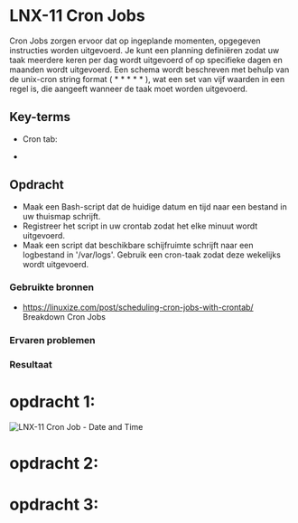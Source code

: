 # LNX-11 Cron Jobs
Cron Jobs zorgen ervoor dat op ingeplande momenten, opgegeven instructies worden 
uitgevoerd. Je kunt een planning definiëren zodat uw taak meerdere keren per dag wordt uitgevoerd of op specifieke dagen en maanden wordt uitgevoerd. Een schema wordt beschreven met behulp van de unix-cron string format ( * * * * * ), wat een set van vijf waarden in een regel is, die aangeeft wanneer de taak moet worden uitgevoerd.

## Key-terms
-   Cron tab:  
  
-   
## Opdracht  
-   Maak een Bash-script dat de huidige datum en tijd naar een bestand in uw thuismap schrijft.
-   Registreer het script in uw crontab zodat het elke minuut wordt uitgevoerd.  
-   Maak een script dat beschikbare schijfruimte schrijft naar een logbestand in '/var/logs'. Gebruik een cron-taak zodat deze wekelijks wordt uitgevoerd.  

### Gebruikte bronnen
-   https://linuxize.com/post/scheduling-cron-jobs-with-crontab/  
Breakdown Cron Jobs

### Ervaren problemen


### Resultaat
  
    
# opdracht 1:  

![LNX-11 Cron Job - Date and Time](https://user-images.githubusercontent.com/95616021/145731726-4a92345f-aaf7-436a-9a26-6e943767063a.jpg)  


  
# opdracht 2:  
  
  
# opdracht 3:  
  


